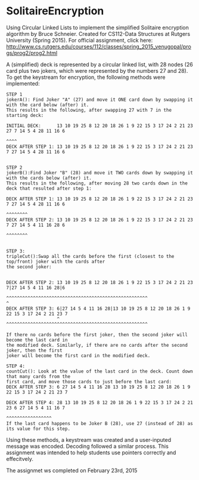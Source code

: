 # SolitaireEncryption

Using Circular Linked Lists to implement the simplified Solitaire encryption algorithm by Bruce Schneier. Created for 
CS112-Data Structures at Rutgers University (Spring 2015). For official assignment, click here: http://www.cs.rutgers.edu/courses/112/classes/spring_2015_venugopal/progs/prog2/prog2.html

A (simplified) deck is represented by a circular linked list, with 28 nodes (26 card plus two jokers, which were represented by the numbers 27 and 28). To get the keystream for encryption, the following methods were implemented:

    STEP 1
    jokerA(): Find Joker "A" (27) and move it ONE card down by swapping it with the card below (after) it.
    This results in the following, after swapping 27 with 7 in the starting deck:

    INITIAL DECK:      13 10 19 25 8 12 20 18 26 1 9 22 15 3 17 24 2 21 23 27 7 14 5 4 28 11 16 6
                                                                         ^^^^
    DECK AFTER STEP 1: 13 10 19 25 8 12 20 18 26 1 9 22 15 3 17 24 2 21 23 7 27 14 5 4 28 11 16 6


    STEP 2
    jokerB():Find Joker "B" (28) and move it TWO cards down by swapping it with the cards below (after) it.
    This results in the following, after moving 28 two cards down in the deck that resulted after step 1:
   
    DECK AFTER STEP 1: 13 10 19 25 8 12 20 18 26 1 9 22 15 3 17 24 2 21 23 7 27 14 5 4 28 11 16 6
                                                                                     ^^^^^^^^
    DECK AFTER STEP 2: 13 10 19 25 8 12 20 18 26 1 9 22 15 3 17 24 2 21 23 7 27 14 5 4 11 16 28 6
                                                                                     ^^^^^^^^
                                                                                     
    
    STEP 3:
    tripleCut():Swap all the cards before the first (closest to the top/front) joker with the cards after
    the second joker:
    
 
    DECK AFTER STEP 2: 13 10 19 25 8 12 20 18 26 1 9 22 15 3 17 24 2 21 23 7|27 14 5 4 11 16 28|6
                       ^^^^^^^^^^^^^^^^^^^^^^^^^^^^^^^^^^^^^^^^^^^^^^^^^^^^^                    ^                                                     
    DECK AFTER STEP 3: 6|27 14 5 4 11 16 28|13 10 19 25 8 12 20 18 26 1 9 22 15 3 17 24 2 21 23 7 
                       ^                    ^^^^^^^^^^^^^^^^^^^^^^^^^^^^^^^^^^^^^^^^^^^^^^^^^^^^^

    If there no cards before the first joker, then the second joker will become the last card in
    the modified deck. Similarly, if there are no cards after the second joker, then the first
    joker will become the first card in the modified deck.

    STEP 4: 
    countCut(): Look at the value of the last card in the deck. Count down that many cards from the
    first card, and move those cards to just before the last card:
    DECK AFTER STEP 3: 6 27 14 5 4 11 16 28 13 10 19 25 8 12 20 18 26 1 9 22 15 3 17 24 2 21 23 7 

    DECK AFTER STEP 4: 28 13 10 19 25 8 12 20 18 26 1 9 22 15 3 17 24 2 21 23 6 27 14 5 4 11 16 7 
                                                                            ^^^^^^^^^^^^^^^^^
    If the last card happens to be Joker B (28), use 27 (instead of 28) as its value for this step.

Using these methods, a keystream was created and a user-inputed message was encoded. Decoding followed a similar process. This assignment was intended to help students use pointers correctly and effecitvely.

The assignmet ws completed on February 23rd, 2015
